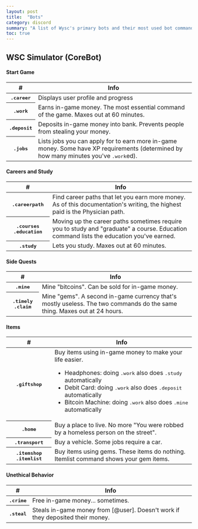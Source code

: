 ```yaml
---
layout: post
title:  "Bots"
category: discord
summary: "A list of Wysc's primary bots and their most used bot commands [Work in Progress]"
toc: true
---
```


## WSC Simulator (CoreBot)

#### Start Game

<table class="table">
<thead>
<tr>
<th scope="col">#</th>
<th scope="col">Info</th>
</tr>
</thead>
<tbody>
<tr>
<th scope="row"><kbd>.career</kbd></th>
<td>Displays user profile and progress</td>
</tr>
<tr>
<th scope="row"><kbd>.work</kbd></th>
<td>Earns in-game money. The most essential command of the game. Maxes out at 60 minutes.</td>
</tr>
<tr>
<th scope="row"><kbd>.deposit</kbd></th>
<td>Deposits in-game money into bank. Prevents people from stealing your money.</td>
</tr>
<tr>
<th scope="row"><kbd>.jobs</kbd></th>
<td>Lists jobs you can apply for to earn more in-game money. Some have XP requirements (determined by how many minutes you've <kbd>.work</kbd>ed).</td>
</tr>
</tbody>
</table>


#### Careers and Study

<table class="table">
<thead>
<tr>
<th scope="col">#</th>
<th scope="col">Info</th>
</tr>
</thead>
<tbody>
<tr>
<th scope="row"><kbd>.careerpath</kbd></th>
<td>Find career paths that let you earn more money. As of this documentation's writing, the highest paid is the Physician path.</td>
</tr>
<tr>
<th scope="row"><kbd>.courses</kbd> <kbd>.education</kbd></th>
<td>Moving up the career paths sometimes require you to study and "graduate" a course. Education command lists the education you've earned.</td>
</tr>
<tr>
<th scope="row"><kbd>.study</kbd></th>
<td>Lets you study. Maxes out at 60 minutes.</td>
</tr>
</tbody>
</table>


#### Side Quests

<table class="table">
<thead>
<tr>
<th scope="col">#</th>
<th scope="col">Info</th>
</tr>
</thead>
<tbody>
<tr>
<th scope="row"><kbd>.mine</kbd></th>
<td>Mine "bitcoins". Can be sold for in-game money.</td>
</tr>
<tr>
<th scope="row"><kbd>.timely</kbd> <kbd>.claim</kbd></th>
<td>Mine "gems". A second in-game currency that's mostly useless. The two commands do the same thing. Maxes out at 24 hours.</td>
</tr>
</tbody>
</table>

#### Items

<table class="table">
<thead>
<tr>
<th scope="col">#</th>
<th scope="col">Info</th>
</tr>
</thead>
<tbody>
<tr>
<th scope="row"><kbd>.giftshop</kbd></th>
<td>Buy items using in-game money to make your life easier.
<ul>
<li>Headphones: doing <kbd>.work</kbd> also does <kbd>.study</kbd> automatically</li>
<li>Debit Card: doing <kbd>.work</kbd> also does <kbd>.deposit</kbd> automatically</li>
<li>Bitcoin Machine: doing <kbd>.work</kbd> also does <kbd>.mine</kbd> automatically</li>
</ul>
</td>
</tr>
<tr>
<th scope="row"><kbd>.home</kbd></th>
<td>Buy a place to live. No more "You were robbed by a homeless person on the street".</td>
</tr>
<tr>
<th scope="row"><kbd>.transport</kbd></th>
<td>Buy a vehicle. Some jobs require a car.</td>
</tr>
<tr>
<th scope="row"><kbd>.itemshop</kbd> <kbd>.itemlist</kbd></th>
<td>Buy items using gems. These items do nothing. Itemlist command shows your gem items.</td>
</tr>
</tbody>
</table>

#### Unethical Behavior

<table class="table">
<thead>
<tr>
<th scope="col">#</th>
<th scope="col">Info</th>
</tr>
</thead>
<tbody>
<tr>
<th scope="row"><kbd>.crime</kbd></th>
<td>Free in-game money... sometimes.</td>
</tr>
<tr>
<th scope="row"><kbd>.steal</kbd></th>
<td>Steals in-game money from [@user]. Doesn't work if they deposited their money.</td>
</tr>
</tbody>
</table>
